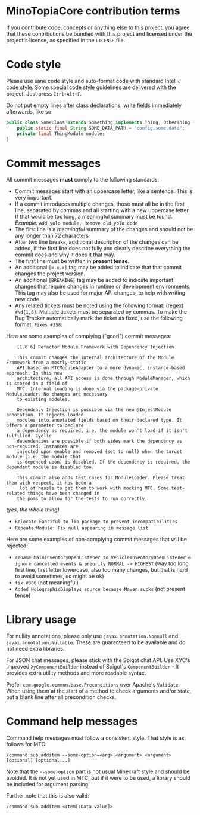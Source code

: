 # MinoTopiaCore contribution terms

If you contribute code, concepts or anything else to this project, you agree that these contributions be bundled with
this project and licensed under the project's license, as specified in
the `LICENSE` file.

# Code style

Please use sane code style and auto-format code with standard IntelliJ code style. 
Some special code style guidelines are delivered with the project. Just press `Ctrl+Alt+F`.

Do not put empty lines after class declarations, write fields immediately afterwards, like so:

````java
public class SomeClass extends Something implements Thing, OtherThing {
    public static final String SOME_DATA_PATH = "config.some.data";
    private final ThingModule module;
}
````

# Commit messages

All commit messages **must** comply to the following standards:

 - Commit messages start with an uppercase letter, like a sentence. This is very important.
 - If a commit introduces multiple changes, those must all be in the first line, separated by commas and
     all starting with a new uppercase letter. If that would be too long, a meaningful summary must be found.
	 *Example:* `Add yolo module, Remove old yolo code`
 - The first line is a *meaningful* summary of the changes and should not be any longer than 72 characters
 - After two line breaks, additional description of the changes can be added, if the first line does not 
    fully and clearly describe everything the commit does and why it does it that way.
 - The first line must be written in **present tense**. 
 - An additional `[x.x.x]` tag may be added to indicate that that commit changes the project version.
 - An additional `[BREAKING]` tag may be added to indicate important changes that require changes in
    runtime or development environments. This tag may also be used for major API changes, to help 
	with writing new code.
 - Any related tickets must be noted using the following format: (regex) `#\d{1,6}`. 
    Multiple tickets must be separated by commas. To make the Bug Tracker automatically mark the ticket
	as fixed, use the following format: `Fixes #358`.
	
Here are some examples of complying ("good") commit messages:

````
    [1.6.6] Refactor Module Framework with Dependency Injection
    
    This commit changes the internal architecture of the Module Framework from a mostly-static
    API based on MTCModuleAdapter to a more dynamic, instance-based approach. In this new
    architecture, all API access is done through ModuleManager, which is stored in a field of
    MTC. Internal loading is done via the package-private ModuleLoader. No changes are necessary
    to existing modules.
      
    Dependency Injection is possible via the new @InjectModule annotation. It injects loaded
    modules into annotated fields based on their declared type. It offers a parameter to declare
    a dependency as required, i.e. the module won't load if it isn't fulfilled. Cyclic
    dependencies are possible if both sides mark the dependency as non-required. Instances are
    injected upon enable and removed (set to null) when the target module (i.e. the module that
    is depended upon) is disabled. If the dependency is required, the dependant module is disabled too.
  
    This commit also adds test cases for ModuleLoader. Please treat them with respect, it has been a
     lot of hassle to get them to work with mocking MTC. Some test-related things have been changed in
    the poms to allow for the tests to run correctly.
````
_(yes, the whole thing)_
    
 * `Relocate Fanciful to lib package to prevent incompatibilities`
 * `RepeaterModule: Fix null appearing in message list`
 
Here are some examples of non-complying commit messages that will be rejected:

 * `rename MainInventoryOpenListener to VehicleInventoryOpenListener & ignore cancelled events & priority NORMAL -> HIGHEST`
     (way too long first line, first letter lowercase, also too many
     changes, but that is hard to avoid sometimes, so might be ok)
 * `fix #386` (not meaningful)
 * `Added HolographicDisplays source because Maven sucks` (not present tense)
 
# Library usage

For nullity annotations, please only use `javax.annotation.Nonnull` and `javax.annotation.Nullable`. These are guaranteed
to be available and do not need extra libraries.

For JSON chat messages, please stick with the Spigot chat API. Use XYC's improved `XyComponentBuilder` instead of
Spigot's `ComponentBuilder` - It provides extra utility methods and more readable syntax.

Prefer `com.google.common.base.Preconditions` over Apache's `Validate`. When using them at the start of a method to
check arguments and/or state, put a blank line after all precondition checks.

# Command help messages

Command help messages must follow a consistent style. That style is as follows for MTC:

````
/command sub additem --some-option=<arg> <argument> <argument> [optional] [optional...] 
````

Note that the `--some-option` part is not usual Minecraft style and should be avoided. It is not yet used in MTC, but
if it were to be used, a library should be included for argument parsing.

Further note that this is also valid:

````
/command sub additem <Item[:Data value]>
````

